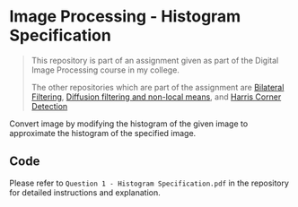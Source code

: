 # Image Processing - Histogram Specification
> This repository is part of an assignment given as part of the Digital Image Processing course in my college.
>
> The other repositories which are part of the assignment are [Bilateral Filtering](https://github.com/sarvesh0803/bilateral-filtering), [Diffusion filtering and non-local means](https://github.com/sarvesh0803/diffusion-non-local-means), and [Harris Corner Detection](https://github.com/sarvesh0803/harris-corner)

Convert image by modifying the histogram of the given image to approximate the histogram of the specified image.

## Code
Please refer to `Question 1 - Histogram Specification.pdf` in the repository for detailed instructions and explanation. 
